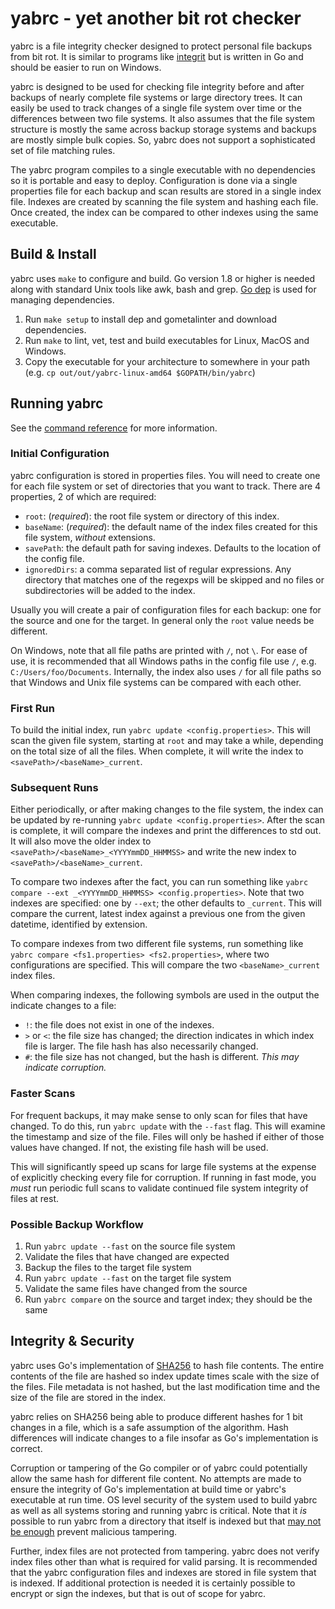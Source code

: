 # yabrc - yet another bit rot checker
yabrc is a file integrity checker designed to protect personal file backups from bit rot. It is similar to programs like [integrit](https://github.com/integrit/integrit) but is written in Go and should be easier to run on Windows.

yabrc is designed to be used for checking file integrity before and after backups of nearly complete file systems or large directory trees. It can easily be used to track changes of a single file system over time or the differences between two file systems. It also assumes that the file system structure is mostly the same across backup storage systems and backups are mostly simple bulk copies. So, yabrc does not support a sophisticated set of file matching rules.

The yabrc program compiles to a single executable with no dependencies so it is portable and easy to deploy. Configuration is done via a single properties file for each backup and scan results are stored in a single index file. Indexes are created by scanning the file system and hashing each file. Once created, the index can be compared to other indexes using the same executable.

## Build & Install
yabrc uses `make` to configure and build. Go version 1.8 or higher is needed along with standard Unix tools like awk, bash and grep. [Go dep](https://golang.github.io/dep/) is used for managing dependencies.

1. Run `make setup` to install dep and gometalinter and download dependencies.
2. Run `make` to lint, vet, test and build executables for Linux, MacOS and Windows.
3. Copy the executable for your architecture to somewhere in your path (e.g. `cp out/out/yabrc-linux-amd64 $GOPATH/bin/yabrc`)

## Running yabrc
See the [command reference](COMMANDS.md) for more information.

### Initial Configuration
yabrc configuration is stored in properties files. You will need to create one for each file system or set of directories that you want to track. There are 4 properties, 2 of which are required:
* `root`: (_required_): the root file system or directory of this index.
* `baseName`: (_required_): the default name of the index files created for this file system, _without_ extensions.
* `savePath`: the default path for saving indexes. Defaults to the location of the config file.
* `ignoredDirs`: a comma separated list of regular expressions. Any directory that matches one of the regexps will be skipped and no files or subdirectories will be added to the index.

Usually you will create a pair of configuration files for each backup: one for the source and one for the target. In general only the `root` value needs be different.

On Windows, note that all file paths are printed with `/`, not `\`. For ease of use, it is recommended that all Windows paths in the config file use `/`, e.g. `C:/Users/foo/Documents`. Internally, the index also uses `/` for all file paths so that Windows and Unix file systems can be compared with each other.

### First Run
To build the initial index, run `yabrc update <config.properties>`. This will scan the given file system, starting at `root` and may take a while, depending on the total size of all the files. When complete, it will write the index to `<savePath>/<baseName>_current`.

### Subsequent Runs
Either periodically, or after making changes to the file system, the index can be updated by re-running `yabrc update <config.properties>`. After the scan is complete, it will compare the indexes and print the differences to std out. It will also move the older index to `<savePath>/<baseName>_<YYYYmmDD_HHMMSS>` and write the new index to `<savePath>/<baseName>_current`.

To compare two indexes after the fact, you can run something like `yabrc compare --ext _<YYYYmmDD_HHMMSS> <config.properties>`. Note that two indexes are specified: one by `--ext`; the other defaults to `_current`. This will compare the current, latest index against a previous one from the given datetime, identified by extension.

To compare indexes from two different file systems, run something like `yabrc compare <fs1.properties> <fs2.properties>`, where two configurations are specified. This will compare the two `<baseName>_current` index files.

When comparing indexes, the following symbols are used in the output the indicate changes to a file:
* `!`: the file does not exist in one of the indexes.
* `>` or `<`: the file size has changed; the direction indicates in which index file is larger. The file hash has also necessarily changed.
* `#`: the file size has not changed, but the hash is different. _This may indicate corruption._

### Faster Scans
For frequent backups, it may make sense to only scan for files that have changed. To do this, run `yabrc update` with the `--fast` flag. This will examine the timestamp and size of the file. Files will only be hashed if either of those values have changed. If not, the existing file hash will be used.

This will significantly speed up scans for large file systems at the expense of explicitly checking every file for corruption.  If running in fast mode, you _must_ run periodic full scans to validate continued file system integrity of files at rest.

### Possible Backup Workflow
1. Run `yabrc update --fast` on the source file system
2. Validate the files that have changed are expected
3. Backup the files to the target file system
4. Run `yabrc update --fast` on the target file system
5. Validate the same files have changed from the source
6. Run `yabrc compare` on the source and target index; they should be the same

## Integrity & Security
yabrc uses Go's implementation of [SHA256](https://golang.org/pkg/crypto/sha256/) to hash file contents. The entire contents of the file are hashed so index update times scale with the size of the files. File metadata is not hashed, but the last modification time and the size of the file are stored in the index.

yabrc relies on SHA256 being able to produce different hashes for 1 bit changes in a file, which is a safe assumption of the algorithm. Hash differences will indicate changes to a file insofar as Go's implementation is correct.

Corruption or tampering of the Go compiler or of yabrc could potentially allow the same hash for different file content. No attempts are made to ensure the integrity of Go's implementation at build time or yabrc's executable at run time. OS level security of the system used to build yabrc as well as all systems storing and running yabrc is critical. Note that it _is_ possible to run yabrc from a directory that itself is indexed but that [may not be enough](http://wiki.c2.com/?TheKenThompsonHack) prevent malicious tampering.

Further, index files  are not protected from tampering. yabrc does not verify index files other than what is required for valid parsing. It is recommended that the yabrc configuration files and indexes are stored in file system that is indexed. If additional protection is needed it is certainly possible to encrypt or sign the indexes, but that is out of scope for yabrc.

